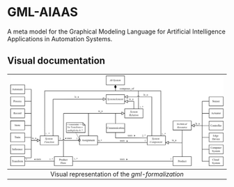 # GML-AIAAS
A meta model for the Graphical Modeling Language for Artificial Intelligence Applications in Automation Systems.

## Visual documentation
| <img src="./images/gml-formalization.png"/>| 
|:--:|
| Visual representation of the *gml-formalization* |

